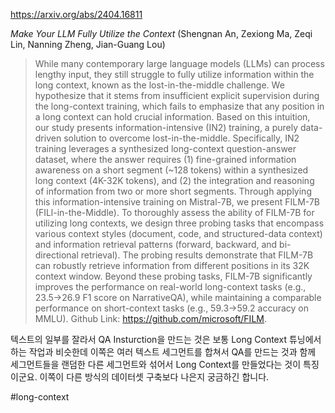 https://arxiv.org/abs/2404.16811

*Make Your LLM Fully Utilize the Context* (Shengnan An, Zexiong Ma, Zeqi Lin, Nanning Zheng, Jian-Guang Lou)

> While many contemporary large language models (LLMs) can process lengthy input, they still struggle to fully utilize information within the long context, known as the lost-in-the-middle challenge. We hypothesize that it stems from insufficient explicit supervision during the long-context training, which fails to emphasize that any position in a long context can hold crucial information. Based on this intuition, our study presents information-intensive (IN2) training, a purely data-driven solution to overcome lost-in-the-middle. Specifically, IN2 training leverages a synthesized long-context question-answer dataset, where the answer requires (1) fine-grained information awareness on a short segment (~128 tokens) within a synthesized long context (4K-32K tokens), and (2) the integration and reasoning of information from two or more short segments. Through applying this information-intensive training on Mistral-7B, we present FILM-7B (FILl-in-the-Middle). To thoroughly assess the ability of FILM-7B for utilizing long contexts, we design three probing tasks that encompass various context styles (document, code, and structured-data context) and information retrieval patterns (forward, backward, and bi-directional retrieval). The probing results demonstrate that FILM-7B can robustly retrieve information from different positions in its 32K context window. Beyond these probing tasks, FILM-7B significantly improves the performance on real-world long-context tasks (e.g., 23.5->26.9 F1 score on NarrativeQA), while maintaining a comparable performance on short-context tasks (e.g., 59.3->59.2 accuracy on MMLU). Github Link: https://github.com/microsoft/FILM.

텍스트의 일부를 잘라서 QA Insturction을 만드는 것은 보통 Long Context 튜닝에서 하는 작업과 비슷한데 이쪽은 여러 텍스트 세그먼트를 합쳐서 QA를 만드는 것과 함께 세그먼트들을 랜덤한 다른 세그먼트와 섞어서 Long Context를 만들었다는 것이 특징이군요. 이쪽이 다른 방식의 데이터셋 구축보다 나은지 궁금하긴 합니다.

#long-context 